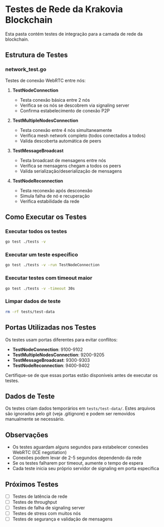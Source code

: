 # Testes de Rede da Krakovia Blockchain

Esta pasta contém testes de integração para a camada de rede da blockchain.

## Estrutura de Testes

### network_test.go

Testes de conexão WebRTC entre nós:

1. **TestNodeConnection**
   - Testa conexão básica entre 2 nós
   - Verifica se os nós se descobrem via signaling server
   - Confirma estabelecimento de conexão P2P

2. **TestMultipleNodesConnection**
   - Testa conexão entre 4 nós simultaneamente
   - Verifica mesh network completo (todos conectados a todos)
   - Valida descoberta automática de peers

3. **TestMessageBroadcast**
   - Testa broadcast de mensagens entre nós
   - Verifica se mensagens chegam a todos os peers
   - Valida serialização/deserialização de mensagens

4. **TestNodeReconnection**
   - Testa reconexão após desconexão
   - Simula falha de nó e recuperação
   - Verifica estabilidade da rede

## Como Executar os Testes

### Executar todos os testes
```bash
go test ./tests -v
```

### Executar um teste específico
```bash
go test ./tests -v -run TestNodeConnection
```

### Executar testes com timeout maior
```bash
go test ./tests -v -timeout 30s
```

### Limpar dados de teste
```bash
rm -rf tests/test-data
```

## Portas Utilizadas nos Testes

Os testes usam portas diferentes para evitar conflitos:

- **TestNodeConnection**: 9100-9102
- **TestMultipleNodesConnection**: 9200-9205
- **TestMessageBroadcast**: 9300-9303
- **TestNodeReconnection**: 9400-9402

Certifique-se de que essas portas estão disponíveis antes de executar os testes.

## Dados de Teste

Os testes criam dados temporários em `tests/test-data/`. Estes arquivos são ignorados pelo git (veja .gitignore) e podem ser removidos manualmente se necessário.

## Observações

- Os testes aguardam alguns segundos para estabelecer conexões WebRTC (ICE negotiation)
- Conexões podem levar de 2-5 segundos dependendo da rede
- Se os testes falharem por timeout, aumente o tempo de espera
- Cada teste inicia seu próprio servidor de signaling em porta específica

## Próximos Testes

- [ ] Testes de latência de rede
- [ ] Testes de throughput
- [ ] Testes de falha de signaling server
- [ ] Testes de stress com muitos nós
- [ ] Testes de segurança e validação de mensagens
